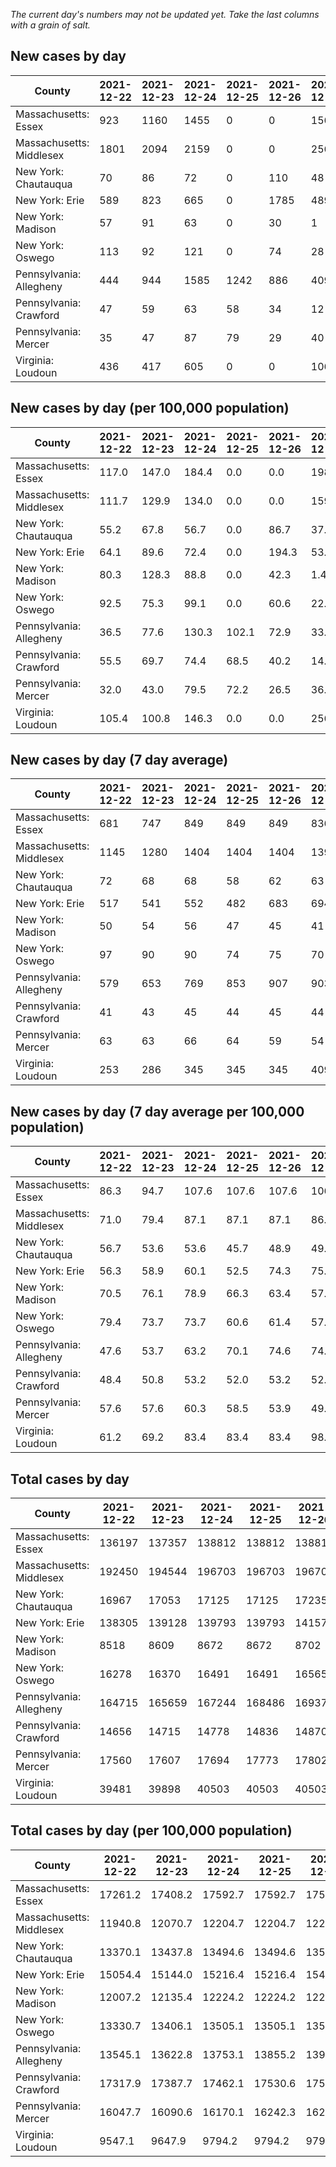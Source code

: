 _The current day's numbers may not be updated yet. Take the last columns with a grain of salt._
## New cases by day

| County | 2021-12-22 | 2021-12-23 | 2021-12-24 | 2021-12-25 | 2021-12-26 | 2021-12-27 | 2021-12-28 |
| --- | --- | --- | --- | --- | --- | --- | --- |
| Massachusetts: Essex | 923 | 1160 | 1455 | 0 | 0 | 1569 |  |
| Massachusetts: Middlesex | 1801 | 2094 | 2159 | 0 | 0 | 2568 |  |
| New York: Chautauqua | 70 | 86 | 72 | 0 | 110 | 48 |  |
| New York: Erie | 589 | 823 | 665 | 0 | 1785 | 489 |  |
| New York: Madison | 57 | 91 | 63 | 0 | 30 | 1 |  |
| New York: Oswego | 113 | 92 | 121 | 0 | 74 | 28 |  |
| Pennsylvania: Allegheny | 444 | 944 | 1585 | 1242 | 886 | 409 |  |
| Pennsylvania: Crawford | 47 | 59 | 63 | 58 | 34 | 12 |  |
| Pennsylvania: Mercer | 35 | 47 | 87 | 79 | 29 | 40 |  |
| Virginia: Loudoun | 436 | 417 | 605 | 0 | 0 | 1062 |  |

## New cases by day (per 100,000 population)

| County | 2021-12-22 | 2021-12-23 | 2021-12-24 | 2021-12-25 | 2021-12-26 | 2021-12-27 | 2021-12-28 |
| --- | --- | --- | --- | --- | --- | --- | --- |
| Massachusetts: Essex | 117.0 | 147.0 | 184.4 | 0.0 | 0.0 | 198.9 |  |
| Massachusetts: Middlesex | 111.7 | 129.9 | 134.0 | 0.0 | 0.0 | 159.3 |  |
| New York: Chautauqua | 55.2 | 67.8 | 56.7 | 0.0 | 86.7 | 37.8 |  |
| New York: Erie | 64.1 | 89.6 | 72.4 | 0.0 | 194.3 | 53.2 |  |
| New York: Madison | 80.3 | 128.3 | 88.8 | 0.0 | 42.3 | 1.4 |  |
| New York: Oswego | 92.5 | 75.3 | 99.1 | 0.0 | 60.6 | 22.9 |  |
| Pennsylvania: Allegheny | 36.5 | 77.6 | 130.3 | 102.1 | 72.9 | 33.6 |  |
| Pennsylvania: Crawford | 55.5 | 69.7 | 74.4 | 68.5 | 40.2 | 14.2 |  |
| Pennsylvania: Mercer | 32.0 | 43.0 | 79.5 | 72.2 | 26.5 | 36.6 |  |
| Virginia: Loudoun | 105.4 | 100.8 | 146.3 | 0.0 | 0.0 | 256.8 |  |

## New cases by day (7 day average)

| County | 2021-12-22 | 2021-12-23 | 2021-12-24 | 2021-12-25 | 2021-12-26 | 2021-12-27 | 2021-12-28 |
| --- | --- | --- | --- | --- | --- | --- | --- |
| Massachusetts: Essex | 681 | 747 | 849 | 849 | 849 | 836 |  |
| Massachusetts: Middlesex | 1145 | 1280 | 1404 | 1404 | 1404 | 1391 |  |
| New York: Chautauqua | 72 | 68 | 68 | 58 | 62 | 63 |  |
| New York: Erie | 517 | 541 | 552 | 482 | 683 | 694 |  |
| New York: Madison | 50 | 54 | 56 | 47 | 45 | 41 |  |
| New York: Oswego | 97 | 90 | 90 | 74 | 75 | 70 |  |
| Pennsylvania: Allegheny | 579 | 653 | 769 | 853 | 907 | 903 |  |
| Pennsylvania: Crawford | 41 | 43 | 45 | 44 | 45 | 44 |  |
| Pennsylvania: Mercer | 63 | 63 | 66 | 64 | 59 | 54 |  |
| Virginia: Loudoun | 253 | 286 | 345 | 345 | 345 | 409 |  |

## New cases by day (7 day average per 100,000 population)

| County | 2021-12-22 | 2021-12-23 | 2021-12-24 | 2021-12-25 | 2021-12-26 | 2021-12-27 | 2021-12-28 |
| --- | --- | --- | --- | --- | --- | --- | --- |
| Massachusetts: Essex | 86.3 | 94.7 | 107.6 | 107.6 | 107.6 | 106.0 |  |
| Massachusetts: Middlesex | 71.0 | 79.4 | 87.1 | 87.1 | 87.1 | 86.3 |  |
| New York: Chautauqua | 56.7 | 53.6 | 53.6 | 45.7 | 48.9 | 49.6 |  |
| New York: Erie | 56.3 | 58.9 | 60.1 | 52.5 | 74.3 | 75.5 |  |
| New York: Madison | 70.5 | 76.1 | 78.9 | 66.3 | 63.4 | 57.8 |  |
| New York: Oswego | 79.4 | 73.7 | 73.7 | 60.6 | 61.4 | 57.3 |  |
| Pennsylvania: Allegheny | 47.6 | 53.7 | 63.2 | 70.1 | 74.6 | 74.3 |  |
| Pennsylvania: Crawford | 48.4 | 50.8 | 53.2 | 52.0 | 53.2 | 52.0 |  |
| Pennsylvania: Mercer | 57.6 | 57.6 | 60.3 | 58.5 | 53.9 | 49.3 |  |
| Virginia: Loudoun | 61.2 | 69.2 | 83.4 | 83.4 | 83.4 | 98.9 |  |

## Total cases by day

| County | 2021-12-22 | 2021-12-23 | 2021-12-24 | 2021-12-25 | 2021-12-26 | 2021-12-27 | 2021-12-28 |
| --- | --- | --- | --- | --- | --- | --- | --- |
| Massachusetts: Essex | 136197 | 137357 | 138812 | 138812 | 138812 | 140381 |  |
| Massachusetts: Middlesex | 192450 | 194544 | 196703 | 196703 | 196703 | 199271 |  |
| New York: Chautauqua | 16967 | 17053 | 17125 | 17125 | 17235 | 17283 |  |
| New York: Erie | 138305 | 139128 | 139793 | 139793 | 141578 | 142067 |  |
| New York: Madison | 8518 | 8609 | 8672 | 8672 | 8702 | 8703 |  |
| New York: Oswego | 16278 | 16370 | 16491 | 16491 | 16565 | 16593 |  |
| Pennsylvania: Allegheny | 164715 | 165659 | 167244 | 168486 | 169372 | 169781 |  |
| Pennsylvania: Crawford | 14656 | 14715 | 14778 | 14836 | 14870 | 14882 |  |
| Pennsylvania: Mercer | 17560 | 17607 | 17694 | 17773 | 17802 | 17842 |  |
| Virginia: Loudoun | 39481 | 39898 | 40503 | 40503 | 40503 | 41565 |  |

## Total cases by day (per 100,000 population)

| County | 2021-12-22 | 2021-12-23 | 2021-12-24 | 2021-12-25 | 2021-12-26 | 2021-12-27 | 2021-12-28 |
| --- | --- | --- | --- | --- | --- | --- | --- |
| Massachusetts: Essex | 17261.2 | 17408.2 | 17592.7 | 17592.7 | 17592.7 | 17791.5 |  |
| Massachusetts: Middlesex | 11940.8 | 12070.7 | 12204.7 | 12204.7 | 12204.7 | 12364.0 |  |
| New York: Chautauqua | 13370.1 | 13437.8 | 13494.6 | 13494.6 | 13581.2 | 13619.1 |  |
| New York: Erie | 15054.4 | 15144.0 | 15216.4 | 15216.4 | 15410.7 | 15463.9 |  |
| New York: Madison | 12007.2 | 12135.4 | 12224.2 | 12224.2 | 12266.5 | 12267.9 |  |
| New York: Oswego | 13330.7 | 13406.1 | 13505.1 | 13505.1 | 13565.7 | 13588.7 |  |
| Pennsylvania: Allegheny | 13545.1 | 13622.8 | 13753.1 | 13855.2 | 13928.1 | 13961.7 |  |
| Pennsylvania: Crawford | 17317.9 | 17387.7 | 17462.1 | 17530.6 | 17570.8 | 17585.0 |  |
| Pennsylvania: Mercer | 16047.7 | 16090.6 | 16170.1 | 16242.3 | 16268.8 | 16305.4 |  |
| Virginia: Loudoun | 9547.1 | 9647.9 | 9794.2 | 9794.2 | 9794.2 | 10051.0 |  |
